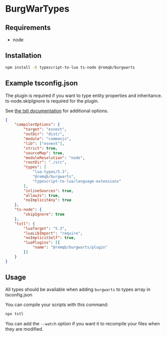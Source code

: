 # BurgWarTypes

## Requirements

- node

## Installation

```bash
npm install -D typescript-to-lua ts-node @remqb/burgwarts 
```

## Example tsconfig.json

The plugin is required if you want to type entity properties and inheritance.
ts-node.skipIgnore is required for the plugin.

See [the tstl documentation](https://typescripttolua.github.io/docs/configuration) for additional options.

```json
{
    "compilerOptions": {
        "target": "esnext",
        "outDir": "dist/",
        "module": "commonjs",
        "lib": ["esnext"],
        "strict": true,
        "sourceMap": true,
        "moduleResolution": "node",
        "rootDir": "./src",
        "types": [
            "lua-types/5.3",
            "@remqb/burgwarts",
            "typescript-to-lua/language-extensions"
        ],
        "inlineSources": true,
        "allowJs": true,
        "noImplicitAny": true
    },
    "ts-node": {
        "skipIgnore": true
    },
    "tstl": {
        "luaTarget": "5.3",
        "luaLibImport": "require",
        "noImplicitSelf": true,
        "luaPlugins": [{
            "name": "@remqb/burgwarts/plugin"
        }]
    }
}

```

## Usage

All types should be available when adding `burgwarts` to types array in tsconfig.json

You can compile your scripts with this command:

```bash
npx tstl
```

You can add the `--watch` option if you want it to recompile your files when they are modified.
